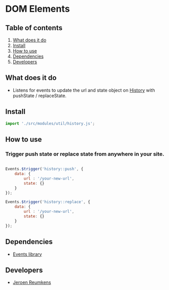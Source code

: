 
# DOM Elements

## Table of contents
1. [What does it do](#markdown-header-what-does-it-do)
2. [Install](#markdown-header-install)
3. [How to use](#markdown-header-how-to-use)
4. [Dependencies](#markdown-header-dependencies)
5. [Developers](#markdown-header-developers)


## What does it do
* Listens for events to update the url and state object on [History](https://developer.mozilla.org/en-US/docs/Web/API/History) with pushState / replaceState.

## Install
```javascript
import './src/modules/util/history.js';
```

## How to use
### Trigger push state or replace state from anywhere in your site.
```javascript

Events.$trigger('history::push', {
    data: {
        url : '/your-new-url',
        state: {}
    }
});

Events.$trigger('history::replace', {
    data: {
        url : '/your-new-url',
        state: {}
    }
});

```

## Dependencies
* [Events library](/utilities/events/)

## Developers
* [Jeroen Reumkens](mailto:jeroen.reumkens@tamtam.nl)
